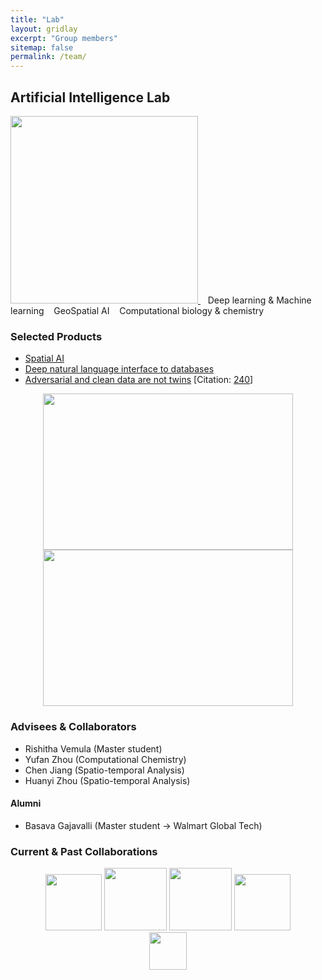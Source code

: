 ```yaml
---
title: "Lab"
layout: gridlay
excerpt: "Group members"
sitemap: false
permalink: /team/
---
```


## Artificial Intelligence Lab

<a href="https://wenlu-w.github.io/">
        <img src="{{ site.url }}{{ site.baseurl }}/images/AIserver.jpeg" style="width: 300px; box-shadow: none">
</a>&nbsp;&nbsp;
Deep learning & Machine learning &nbsp;&nbsp; GeoSpatial AI &nbsp;&nbsp; Computational biology & chemistry 


### Selected Products

- [Spatial AI](https://wenlu-w.github.io/project/2021/09/01/spatial.html)
- [Deep natural language interface to databases](https://wenlu-w.github.io/project/2021/01/01/NLIDB.html)
- [Adversarial and clean data are not twins](https://arxiv.org/abs/1704.04960) [Citation: [240](https://scholar.google.com/scholar?oi=bibs&hl=en&cites=8444569704600302435)]

<center><figure class="second">
  <img src="{{ site.url }}{{ site.baseurl }}/images/lab1.jpg" style="width: 400px; height: 250px">
  <img src="{{ site.url }}{{ site.baseurl }}/images/lab2.jpg" style="width: 400px; height: 250px">
</figure></center>

### Advisees & Collaborators

- Rishitha Vemula (Master student)
- Yufan Zhou (Computational Chemistry) 
- Chen Jiang (Spatio-temporal Analysis)
- Huanyi Zhou (Spatio-temporal Analysis)

#### Alumni
- Basava Gajavalli (Master student -> Walmart Global Tech)

### Current & Past Collaborations

<center><figure class="fifth">
  <img src="{{ site.url }}{{ site.baseurl }}/images/wework.png" style="width: 90px; box-shadow: none">
  <img src="{{ site.url }}{{ site.baseurl }}/images/microsoft.png" style="width: 100px; box-shadow: none">
  <img src="{{ site.url }}{{ site.baseurl }}/images/instacart.png" style="width: 100px; box-shadow: none">
  <img src="{{ site.url }}{{ site.baseurl }}/images/biogen.jpeg" style="width: 90px; box-shadow: none">
  <img src="{{ site.url }}{{ site.baseurl }}/images/cornell.png" style="width: 60px; box-shadow: none">
</figure></center>

